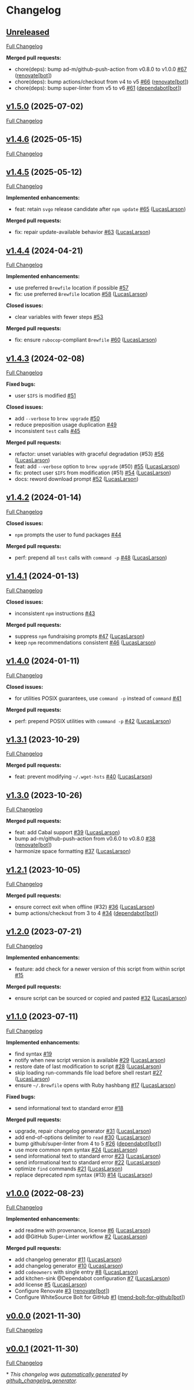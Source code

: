 # Changelog

## [Unreleased](https://github.com/LucasLarson/update/tree/HEAD)

[Full Changelog](https://github.com/LucasLarson/update/compare/v1.5.0...HEAD)

**Merged pull requests:**

- chore\(deps\): bump ad-m/github-push-action from v0.8.0 to v1.0.0 [\#67](https://github.com/LucasLarson/update/pull/67) ([renovate[bot]](https://github.com/apps/renovate))
- chore\(deps\): bump actions/checkout from v4 to v5 [\#66](https://github.com/LucasLarson/update/pull/66) ([renovate[bot]](https://github.com/apps/renovate))
- chore\(deps\): bump super-linter from v5 to v6 [\#61](https://github.com/LucasLarson/update/pull/61) ([dependabot[bot]](https://github.com/apps/dependabot))

## [v1.5.0](https://github.com/LucasLarson/update/tree/v1.5.0) (2025-07-02)

[Full Changelog](https://github.com/LucasLarson/update/compare/v1.4.6...v1.5.0)

## [v1.4.6](https://github.com/LucasLarson/update/tree/v1.4.6) (2025-05-15)

[Full Changelog](https://github.com/LucasLarson/update/compare/v1.4.5...v1.4.6)

## [v1.4.5](https://github.com/LucasLarson/update/tree/v1.4.5) (2025-05-12)

[Full Changelog](https://github.com/LucasLarson/update/compare/v1.4.4...v1.4.5)

**Implemented enhancements:**

- feat: retain `svgo` release candidate after `npm update` [\#65](https://github.com/LucasLarson/update/pull/65) ([LucasLarson](https://github.com/LucasLarson))

**Merged pull requests:**

- fix: repair update-available behavior [\#63](https://github.com/LucasLarson/update/pull/63) ([LucasLarson](https://github.com/LucasLarson))

## [v1.4.4](https://github.com/LucasLarson/update/tree/v1.4.4) (2024-04-21)

[Full Changelog](https://github.com/LucasLarson/update/compare/v1.4.3...v1.4.4)

**Implemented enhancements:**

- use preferred `Brewfile` location if possible [\#57](https://github.com/LucasLarson/update/issues/57)
- fix: use preferred `Brewfile` location [\#58](https://github.com/LucasLarson/update/pull/58) ([LucasLarson](https://github.com/LucasLarson))

**Closed issues:**

- clear variables with fewer steps [\#53](https://github.com/LucasLarson/update/issues/53)

**Merged pull requests:**

- fix: ensure `rubocop`-compliant `Brewfile` [\#60](https://github.com/LucasLarson/update/pull/60) ([LucasLarson](https://github.com/LucasLarson))

## [v1.4.3](https://github.com/LucasLarson/update/tree/v1.4.3) (2024-02-08)

[Full Changelog](https://github.com/LucasLarson/update/compare/v1.4.2...v1.4.3)

**Fixed bugs:**

- user `$IFS` is modified [\#51](https://github.com/LucasLarson/update/issues/51)

**Closed issues:**

- add `--verbose` to `brew upgrade` [\#50](https://github.com/LucasLarson/update/issues/50)
- reduce preposition usage duplication [\#49](https://github.com/LucasLarson/update/issues/49)
- inconsistent `test` calls [\#45](https://github.com/LucasLarson/update/issues/45)

**Merged pull requests:**

- refactor: unset variables with graceful degradation \(\#53\) [\#56](https://github.com/LucasLarson/update/pull/56) ([LucasLarson](https://github.com/LucasLarson))
- feat: add `--verbose` option to `brew upgrade` \(\#50\) [\#55](https://github.com/LucasLarson/update/pull/55) ([LucasLarson](https://github.com/LucasLarson))
- fix: protect user `$IFS` from modification \(\#51\) [\#54](https://github.com/LucasLarson/update/pull/54) ([LucasLarson](https://github.com/LucasLarson))
- docs: reword download prompt [\#52](https://github.com/LucasLarson/update/pull/52) ([LucasLarson](https://github.com/LucasLarson))

## [v1.4.2](https://github.com/LucasLarson/update/tree/v1.4.2) (2024-01-14)

[Full Changelog](https://github.com/LucasLarson/update/compare/v1.4.1...v1.4.2)

**Closed issues:**

- `npm` prompts the user to fund packages [\#44](https://github.com/LucasLarson/update/issues/44)

**Merged pull requests:**

- perf: prepend all `test` calls with `command -p` [\#48](https://github.com/LucasLarson/update/pull/48) ([LucasLarson](https://github.com/LucasLarson))

## [v1.4.1](https://github.com/LucasLarson/update/tree/v1.4.1) (2024-01-13)

[Full Changelog](https://github.com/LucasLarson/update/compare/v1.4.0...v1.4.1)

**Closed issues:**

- inconsistent `npm` instructions [\#43](https://github.com/LucasLarson/update/issues/43)

**Merged pull requests:**

- suppress `npm` fundraising prompts [\#47](https://github.com/LucasLarson/update/pull/47) ([LucasLarson](https://github.com/LucasLarson))
- keep `npm` recommendations consistent [\#46](https://github.com/LucasLarson/update/pull/46) ([LucasLarson](https://github.com/LucasLarson))

## [v1.4.0](https://github.com/LucasLarson/update/tree/v1.4.0) (2024-01-11)

[Full Changelog](https://github.com/LucasLarson/update/compare/v1.3.1...v1.4.0)

**Closed issues:**

- for utilities POSIX guarantees, use `command -p` instead of `command` [\#41](https://github.com/LucasLarson/update/issues/41)

**Merged pull requests:**

- perf: prepend POSIX utilities with `command -p` [\#42](https://github.com/LucasLarson/update/pull/42) ([LucasLarson](https://github.com/LucasLarson))

## [v1.3.1](https://github.com/LucasLarson/update/tree/v1.3.1) (2023-10-29)

[Full Changelog](https://github.com/LucasLarson/update/compare/v1.3.0...v1.3.1)

**Merged pull requests:**

- feat: prevent modifying `~/.wget-hsts` [\#40](https://github.com/LucasLarson/update/pull/40) ([LucasLarson](https://github.com/LucasLarson))

## [v1.3.0](https://github.com/LucasLarson/update/tree/v1.3.0) (2023-10-26)

[Full Changelog](https://github.com/LucasLarson/update/compare/v1.2.1...v1.3.0)

**Merged pull requests:**

- feat: add Cabal support [\#39](https://github.com/LucasLarson/update/pull/39) ([LucasLarson](https://github.com/LucasLarson))
- bump ad-m/github-push-action from v0.6.0 to v0.8.0 [\#38](https://github.com/LucasLarson/update/pull/38) ([renovate[bot]](https://github.com/apps/renovate))
- harmonize space formatting [\#37](https://github.com/LucasLarson/update/pull/37) ([LucasLarson](https://github.com/LucasLarson))

## [v1.2.1](https://github.com/LucasLarson/update/tree/v1.2.1) (2023-10-05)

[Full Changelog](https://github.com/LucasLarson/update/compare/v1.2.0...v1.2.1)

**Merged pull requests:**

- ensure correct exit when offline \(\#32\) [\#36](https://github.com/LucasLarson/update/pull/36) ([LucasLarson](https://github.com/LucasLarson))
- bump actions/checkout from 3 to 4 [\#34](https://github.com/LucasLarson/update/pull/34) ([dependabot[bot]](https://github.com/apps/dependabot))

## [v1.2.0](https://github.com/LucasLarson/update/tree/v1.2.0) (2023-07-21)

[Full Changelog](https://github.com/LucasLarson/update/compare/v1.1.0...v1.2.0)

**Implemented enhancements:**

- feature: add check for a newer version of this script from within script [\#15](https://github.com/LucasLarson/update/issues/15)

**Merged pull requests:**

- ensure script can be sourced or copied and pasted [\#32](https://github.com/LucasLarson/update/pull/32) ([LucasLarson](https://github.com/LucasLarson))

## [v1.1.0](https://github.com/LucasLarson/update/tree/v1.1.0) (2023-07-11)

[Full Changelog](https://github.com/LucasLarson/update/compare/v1.0.0...v1.1.0)

**Implemented enhancements:**

- find syntax [\#19](https://github.com/LucasLarson/update/issues/19)
- notify when new script version is available [\#29](https://github.com/LucasLarson/update/pull/29) ([LucasLarson](https://github.com/LucasLarson))
- restore date of last modification to script [\#28](https://github.com/LucasLarson/update/pull/28) ([LucasLarson](https://github.com/LucasLarson))
- skip loading run-commands file load before shell restart [\#27](https://github.com/LucasLarson/update/pull/27) ([LucasLarson](https://github.com/LucasLarson))
- ensure `~/.Brewfile` opens with Ruby hashbang [\#17](https://github.com/LucasLarson/update/pull/17) ([LucasLarson](https://github.com/LucasLarson))

**Fixed bugs:**

- send informational text to standard error [\#18](https://github.com/LucasLarson/update/issues/18)

**Merged pull requests:**

- upgrade, repair changelog generator [\#31](https://github.com/LucasLarson/update/pull/31) ([LucasLarson](https://github.com/LucasLarson))
- add end-of-options delimiter to `read` [\#30](https://github.com/LucasLarson/update/pull/30) ([LucasLarson](https://github.com/LucasLarson))
- bump github/super-linter from 4 to 5 [\#26](https://github.com/LucasLarson/update/pull/26) ([dependabot[bot]](https://github.com/apps/dependabot))
- use more common npm syntax [\#24](https://github.com/LucasLarson/update/pull/24) ([LucasLarson](https://github.com/LucasLarson))
- send informational text to standard error [\#23](https://github.com/LucasLarson/update/pull/23) ([LucasLarson](https://github.com/LucasLarson))
- send informational text to standard error [\#22](https://github.com/LucasLarson/update/pull/22) ([LucasLarson](https://github.com/LucasLarson))
- optimize `find` commands [\#21](https://github.com/LucasLarson/update/pull/21) ([LucasLarson](https://github.com/LucasLarson))
- replace deprecated npm syntax \(\#13\) [\#14](https://github.com/LucasLarson/update/pull/14) ([LucasLarson](https://github.com/LucasLarson))

## [v1.0.0](https://github.com/LucasLarson/update/tree/v1.0.0) (2022-08-23)

[Full Changelog](https://github.com/LucasLarson/update/compare/v0.0.0...v1.0.0)

**Implemented enhancements:**

- add readme with provenance, license [\#6](https://github.com/LucasLarson/update/pull/6) ([LucasLarson](https://github.com/LucasLarson))
- add @GitHub Super-Linter workflow [\#2](https://github.com/LucasLarson/update/pull/2) ([LucasLarson](https://github.com/LucasLarson))

**Merged pull requests:**

- add changelog generator [\#11](https://github.com/LucasLarson/update/pull/11) ([LucasLarson](https://github.com/LucasLarson))
- add changelog generator [\#10](https://github.com/LucasLarson/update/pull/10) ([LucasLarson](https://github.com/LucasLarson))
- add `codeowners` with single entry [\#8](https://github.com/LucasLarson/update/pull/8) ([LucasLarson](https://github.com/LucasLarson))
- add kitchen-sink @Dependabot configuration [\#7](https://github.com/LucasLarson/update/pull/7) ([LucasLarson](https://github.com/LucasLarson))
- add license [\#5](https://github.com/LucasLarson/update/pull/5) ([LucasLarson](https://github.com/LucasLarson))
- Configure Renovate [\#3](https://github.com/LucasLarson/update/pull/3) ([renovate[bot]](https://github.com/apps/renovate))
- Configure WhiteSource Bolt for GitHub [\#1](https://github.com/LucasLarson/update/pull/1) ([mend-bolt-for-github[bot]](https://github.com/apps/mend-bolt-for-github))

## [v0.0.0](https://github.com/LucasLarson/update/tree/v0.0.0) (2021-11-30)

[Full Changelog](https://github.com/LucasLarson/update/compare/v0.0.1...v0.0.0)

## [v0.0.1](https://github.com/LucasLarson/update/tree/v0.0.1) (2021-11-30)

[Full Changelog](https://github.com/LucasLarson/update/compare/2d139b7da18273660b698d9fa041efaaeee0c94c...v0.0.1)

\* *This changelog was [automatically generated](./.github/workflows/changelog.yml) by [github_changelog_generator](https://github.com/github-changelog-generator/github-changelog-generator).*
